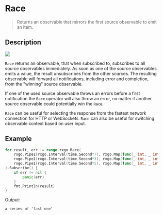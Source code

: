 # Race

> Returns an observable that mirrors the first source observable to emit an item.

## Description

![](https://rxjs.dev/assets/images/marble-diagrams/race.png)

`Race` returns an observable, that when subscribed to, subscribes to all source observables immediately. As soon as one of the source observables emits a value, the result unsubscribes from the other sources. The resulting observable will forward all notifications, including error and completion, from the "winning" source observable.

If one of the used source observable throws an errors before a first notification the `Race` operator will also throw an error, no matter if another source observable could potentially win the `Race`.

`Race` can be useful for selecting the response from the fastest network connection for HTTP or WebSockets. `Race` can also be useful for switching observable context based on user input.

## Example

```go
for result, err := range rxgo.Race(
    rxgo.Pipe1(rxgo.Interval(time.Second*7), rxgo.Map(func(_ int, _ int) string { return "slow one" })),
    rxgo.Pipe1(rxgo.Interval(time.Second*3), rxgo.Map(func(_ int, _ int) string { return "fast one" })),
    rxgo.Pipe1(rxgo.Interval(time.Second*5), rxgo.Map(func(_ int, _ int) string { return "medium one" })),
).Subscribe() {
    if err != nil {
        panic(err)
    }
    fmt.Println(result)
}
```

Output:

```
a series of 'fast one'
```
